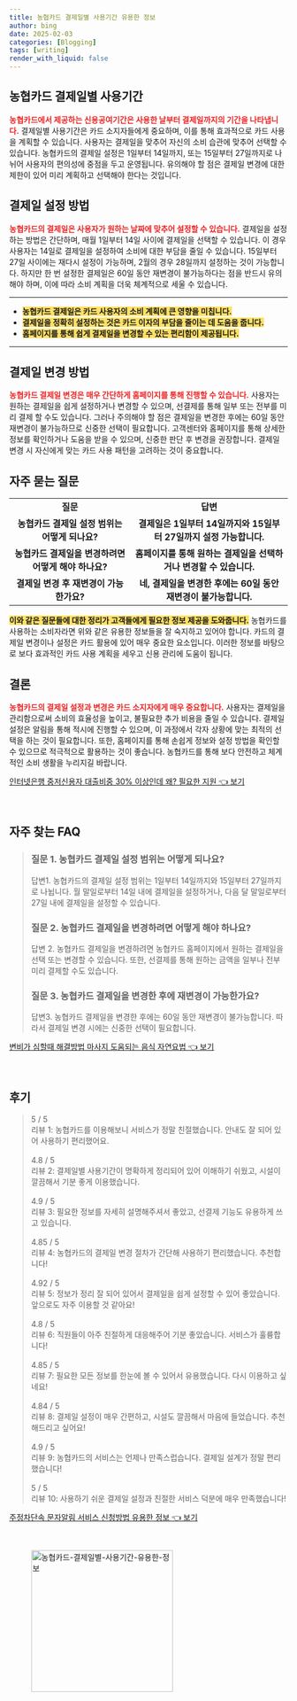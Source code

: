 ```yaml
---
title: 농협카드 결제일별 사용기간 유용한 정보
author: bing
date: 2025-02-03
categories: [Blogging]
tags: [writing]
render_with_liquid: false
---
```



<h2 id='농협카드_결제일별_사용기간'>농협카드 결제일별 사용기간</h2>

<p><b><span style="color: #ee2323;">농협카드에서 제공하는 신용공여기간은 사용한 날부터 결제일까지의 기간을 나타냅니다.</span></b> 결제일별 사용기간은 카드 소지자들에게 중요하며, 이를 통해 효과적으로 카드 사용을 계획할 수 있습니다. 사용자는 결제일을 맞추어 자신의 소비 습관에 맞추어 선택할 수 있습니다. 농협카드의 결제일 설정은 1일부터 14일까지, 또는 15일부터 27일까지로 나뉘어 사용자의 편의성에 중점을 두고 운영됩니다. 유의해야 할 점은 결제일 변경에 대한 제한이 있어 미리 계획하고 선택해야 한다는 것입니다.</p>

<h2 id='결제일_설정_방법'>결제일 설정 방법</h2>

<p><b><span style="color: #ee2323;">농협카드의 결제일은 사용자가 원하는 날짜에 맞추어 설정할 수 있습니다.</span></b> 결제일을 설정하는 방법은 간단하며, 매월 1일부터 14일 사이에 결제일을 선택할 수 있습니다. 이 경우 사용자는 14일로 결제일을 설정하여 소비에 대한 부담을 줄일 수 있습니다. 15일부터 27일 사이에는 재다시 설정이 가능하며, 2월의 경우 28일까지 설정하는 것이 가능합니다. 하지만 한 번 설정한 결제일은 60일 동안 재변경이 불가능하다는 점을 반드시 유의해야 하며, 이에 따라 소비 계획을 더욱 체계적으로 세울 수 있습니다.</p>

<hr />

<ul>
    <li><b><span style="background-color: #ffe066;">농협카드 결제일은 카드 사용자의 소비 계획에 큰 영향을 미칩니다.</span></b></li>
    <li><b><span style="background-color: #ffe066;">결제일을 정확히 설정하는 것은 카드 이자의 부담을 줄이는 데 도움을 줍니다.</span></b></li>
    <li><b><span style="background-color: #ffe066;">홈페이지를 통해 쉽게 결제일을 변경할 수 있는 편리함이 제공됩니다.</span></b></li>
</ul>

<hr />

<h2 id='결제일_변경_방법'>결제일 변경 방법</h2>

<p><b><span style="color: #ee2323;">농협카드 결제일 변경은 매우 간단하게 홈페이지를 통해 진행할 수 있습니다.</span></b> 사용자는 원하는 결제일을 쉽게 설정하거나 변경할 수 있으며, 선결제를 통해 일부 또는 전부를 미리 결제 할 수도 있습니다. 그러나 주의해야 할 점은 결제일을 변경한 후에는 60일 동안 재변경이 불가능하므로 신중한 선택이 필요합니다. 고객센터와 홈페이지를 통해 상세한 정보를 확인하거나 도움을 받을 수 있으며, 신중한 판단 후 변경을 권장합니다. 결제일 변경 시 자신에게 맞는 카드 사용 패턴을 고려하는 것이 중요합니다.</p>

<h2 id='자주_묻는_질문'>자주 묻는 질문</h2>

<table>
    <tr>
        <td style="text-align: center; height: 17px;"><b>질문</b></td>
        <td style="text-align: center; height: 17px;"><b>답변</b></td>
    </tr>
    <tr>
        <td style="text-align: center; height: 17px;"><b>농협카드 결제일 설정 범위는 어떻게 되나요?</b></td>
        <td style="text-align: center; height: 17px;"><b>결제일은 1일부터 14일까지와 15일부터 27일까지 설정 가능합니다.</b></td>
    </tr>
    <tr>
        <td style="text-align: center; height: 17px;"><b>농협카드 결제일을 변경하려면 어떻게 해야 하나요?</b></td>
        <td style="text-align: center; height: 17px;"><b>홈페이지를 통해 원하는 결제일을 선택하거나 변경할 수 있습니다.</b></td>
    </tr>
    <tr>
        <td style="text-align: center; height: 17px;"><b>결제일 변경 후 재변경이 가능한가요?</b></td>
        <td style="text-align: center; height: 17px;"><b>네, 결제일을 변경한 후에는 60일 동안 재변경이 불가능합니다.</b></td>
    </tr>
</table>

<p><b><span style="background-color: #ffe066;">이와 같은 질문들에 대한 정리가 고객들에게 필요한 정보 제공을 도와줍니다.</span></b> 농협카드를 사용하는 소비자라면 위와 같은 유용한 정보들을 잘 숙지하고 있어야 합니다. 카드의 결제일 변경이나 설정은 카드 활용에 있어 매우 중요한 요소입니다. 이러한 정보를 바탕으로 보다 효과적인 카드 사용 계획을 세우고 신용 관리에 도움이 됩니다.</p>

<h2 id='결론'>결론</h2>

<p><b><span style="color: #ee2323;">농협카드의 결제일 설정과 변경은 카드 소지자에게 매우 중요합니다.</span></b> 사용자는 결제일을 관리함으로써 소비의 효율성을 높이고, 불필요한 추가 비용을 줄일 수 있습니다. 결제일 설정은 알림을 통해 적시에 진행할 수 있으며, 이 과정에서 각자 상황에 맞는 최적의 선택을 하는 것이 필요합니다. 또한, 홈페이지를 통해 손쉽게 정보와 설정 방법을 확인할 수 있으므로 적극적으로 활용하는 것이 좋습니다. 농협카드를 통해 보다 안전하고 체계적인 소비 생활을 누리지길 바랍니다.</p>


<p><a class="click-button" title="인터넷은행 중저신용자 대출비중 30% 이상인데 왜? 필요한 지원" href="https://aptwhite.github.io/posts/%EC%9D%B8%ED%84%B0%EB%84%B7%EC%9D%80%ED%96%89-%EC%A4%91%EC%A0%80%EC%8B%A0%EC%9A%A9%EC%9E%90-%EB%8C%80%EC%B6%9C%EB%B9%84%EC%A4%91-30-%EC%9D%B4%EC%83%81%EC%9D%B8%EB%8D%B0-%EC%99%9C-%ED%95%84%EC%9A%94%ED%95%9C-%EC%A7%80%EC%9B%90/" rel="dofollow">인터넷은행 중저신용자 대출비중 30% 이상인데 왜? 필요한 지원 👈 보기</a></p><br>
<h2 id='자주_찾는_FAQ'>자주 찾는 FAQ</h2>
<div itemscope="" itemtype="https://schema.org/FAQPage"> 
<blockquote> 
<div itemscope="" itemprop="mainEntity" itemtype="https://schema.org/Question"> 
<h3 itemprop="name">질문 1. 농협카드 결제일 설정 범위는 어떻게 되나요?</h3> 
<div itemscope="" itemprop="acceptedAnswer" itemtype="https://schema.org/Answer"> 
<span itemprop="text"> 
<p>답변1. 농협카드의 결제일 설정 범위는 1일부터 14일까지와 15일부터 27일까지로 나뉩니다. 월 말일로부터 14일 내에 결제일을 설정하거나, 다음 달 말일로부터 27일 내에 결제일을 설정할 수 있습니다.</p> 
</span> 
</div> 
</div> 
<div itemscope="" itemprop="mainEntity" itemtype="https://schema.org/Question"> 
<h3 itemprop="name">질문 2. 농협카드 결제일을 변경하려면 어떻게 해야 하나요?</h3> 
<div itemscope="" itemprop="acceptedAnswer" itemtype="https://schema.org/Answer"> 
<span itemprop="text"> 
<p>답변 2. 농협카드 결제일을 변경하려면 농협카드 홈페이지에서 원하는 결제일을 선택 또는 변경할 수 있습니다. 또한, 선결제를 통해 원하는 금액을 일부나 전부 미리 결제할 수도 있습니다.</p> 
</span> 
</div> 
</div> 
<div itemscope="" itemprop="mainEntity" itemtype="https://schema.org/Question"> 
<h3 itemprop="name">질문 3. 농협카드 결제일을 변경한 후에 재변경이 가능한가요?</h3> 
<div itemscope="" itemprop="acceptedAnswer" itemtype="https://schema.org/Answer"> 
<span itemprop="text"> 
<p>답변3. 농협카드 결제일을 변경한 후에는 60일 동안 재변경이 불가능합니다. 따라서 결제일 변경 시에는 신중한 선택이 필요합니다.</p> 
</span> 
</div> 
</div> 
</blockquote> 
</div>
<p><a class="click-button" title="변비가 심할때 해결방법 마사지 도움되는 음식 자연요법" href="https://aptwhite.github.io/posts/%EB%B3%80%EB%B9%84%EA%B0%80-%EC%8B%AC%ED%95%A0%EB%95%8C-%ED%95%B4%EA%B2%B0%EB%B0%A9%EB%B2%95-%EB%A7%88%EC%82%AC%EC%A7%80-%EB%8F%84%EC%9B%80%EB%90%98%EB%8A%94-%EC%9D%8C%EC%8B%9D-%EC%9E%90%EC%97%B0%EC%9A%94%EB%B2%95/" rel="dofollow">변비가 심할때 해결방법 마사지 도움되는 음식 자연요법 👈 보기</a></p><br>
<h2 id='후기'>후기</h2>
<div itemscope itemtype="https://schema.org/Product">
  <blockquote>
  <div itemprop="review" itemscope itemtype="https://schema.org/Review">
      <div itemprop="reviewRating" itemscope itemtype="https://schema.org/Rating"> <span itemprop="ratingValue">5</span> / <span itemprop="bestRating">5</span> </div>
      <span itemprop="reviewBody">리뷰 1: 농협카드를 이용해보니 서비스가 정말 친절했습니다. 안내도 잘 되어 있어 사용하기 편리했어요.</span>
  </div>
  <br>
  <div itemprop="review" itemscope itemtype="https://schema.org/Review">
      <div itemprop="reviewRating" itemscope itemtype="https://schema.org/Rating"> <span itemprop="ratingValue">4.8</span> / <span itemprop="bestRating">5</span> </div>
      <span itemprop="reviewBody">리뷰 2: 결제일별 사용기간이 명확하게 정리되어 있어 이해하기 쉬웠고, 시설이 깔끔해서 기분 좋게 이용했습니다.</span>
  </div>
  <br>
  <div itemprop="review" itemscope itemtype="https://schema.org/Review">
      <div itemprop="reviewRating" itemscope itemtype="https://schema.org/Rating"> <span itemprop="ratingValue">4.9</span> / <span itemprop="bestRating">5</span> </div>
      <span itemprop="reviewBody">리뷰 3: 필요한 정보를 자세히 설명해주셔서 좋았고, 선결제 기능도 유용하게 쓰고 있습니다.</span>
  </div>
  <br>
  <div itemprop="review" itemscope itemtype="https://schema.org/Review">
      <div itemprop="reviewRating" itemscope itemtype="https://schema.org/Rating"> <span itemprop="ratingValue">4.85</span> / <span itemprop="bestRating">5</span> </div>
      <span itemprop="reviewBody">리뷰 4: 농협카드의 결제일 변경 절차가 간단해 사용하기 편리했습니다. 추천합니다!</span>
  </div>
  <br>
  <div itemprop="review" itemscope itemtype="https://schema.org/Review">
      <div itemprop="reviewRating" itemscope itemtype="https://schema.org/Rating"> <span itemprop="ratingValue">4.92</span> / <span itemprop="bestRating">5</span> </div>
      <span itemprop="reviewBody">리뷰 5: 정보가 정리 잘 되어 있어서 결제일을 쉽게 설정할 수 있어 좋았습니다. 앞으로도 자주 이용할 것 같아요!</span>
  </div>
  <br>
  <div itemprop="review" itemscope itemtype="https://schema.org/Review">
      <div itemprop="reviewRating" itemscope itemtype="https://schema.org/Rating"> <span itemprop="ratingValue">4.8</span> / <span itemprop="bestRating">5</span> </div>
      <span itemprop="reviewBody">리뷰 6: 직원들이 아주 친절하게 대응해주어 기분 좋았습니다. 서비스가 훌륭합니다!</span>
  </div>
  <br>
  <div itemprop="review" itemscope itemtype="https://schema.org/Review">
      <div itemprop="reviewRating" itemscope itemtype="https://schema.org/Rating"> <span itemprop="ratingValue">4.85</span> / <span itemprop="bestRating">5</span> </div>
      <span itemprop="reviewBody">리뷰 7: 필요한 모든 정보를 한눈에 볼 수 있어서 유용했습니다. 다시 이용하고 싶네요!</span>
  </div>
  <br>
  <div itemprop="review" itemscope itemtype="https://schema.org/Review">
      <div itemprop="reviewRating" itemscope itemtype="https://schema.org/Rating"> <span itemprop="ratingValue">4.84</span> / <span itemprop="bestRating">5</span> </div>
      <span itemprop="reviewBody">리뷰 8: 결제일 설정이 매우 간편하고, 시설도 깔끔해서 마음에 들었습니다. 추천해드리고 싶어요!</span>
  </div>
  <br>
  <div itemprop="review" itemscope itemtype="https://schema.org/Review">
      <div itemprop="reviewRating" itemscope itemtype="https://schema.org/Rating"> <span itemprop="ratingValue">4.9</span> / <span itemprop="bestRating">5</span> </div>
      <span itemprop="reviewBody">리뷰 9: 농협카드의 서비스는 언제나 만족스럽습니다. 결제일 설계가 정말 편리했습니다!</span>
  </div>
  <br>
  <div itemprop="review" itemscope itemtype="https://schema.org/Review">
      <div itemprop="reviewRating" itemscope itemtype="https://schema.org/Rating"> <span itemprop="ratingValue">5</span> / <span itemprop="bestRating">5</span> </div>
      <span itemprop="reviewBody">리뷰 10: 사용하기 쉬운 결제일 설정과 친절한 서비스 덕분에 매우 만족했습니다!</span>
  </div>
  </blockquote>
</div>
<p><a class="click-button" title="주정차단속 문자알림 서비스 신청방법 유용한 정보" href="https://aptwhite.github.io/posts/%EC%A3%BC%EC%A0%95%EC%B0%A8%EB%8B%A8%EC%86%8D-%EB%AC%B8%EC%9E%90%EC%95%8C%EB%A6%BC-%EC%84%9C%EB%B9%84%EC%8A%A4-%EC%8B%A0%EC%B2%AD%EB%B0%A9%EB%B2%95-%EC%9C%A0%EC%9A%A9%ED%95%9C-%EC%A0%95%EB%B3%B4/" rel="dofollow">주정차단속 문자알림 서비스 신청방법 유용한 정보 👈 보기</a></p><br>
<figure class="image"><img src="https://aptwhite.github.io/assets/img/thumbnail/농협카드-결제일별-사용기간-유용한-정보.webp" alt="농협카드-결제일별-사용기간-유용한-정보" width="256" height="256"></figure>